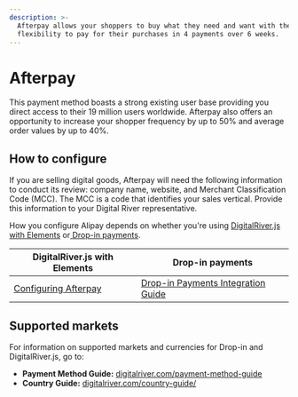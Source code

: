 ```yaml
---
description: >-
  Afterpay allows your shoppers to buy what they need and want with the
  flexibility to pay for their purchases in 4 payments over 6 weeks.
---
```


# Afterpay

This payment method boasts a strong existing user base providing you direct access to their 19 million users worldwide. Afterpay also offers an opportunity to increase your shopper frequency by up to 50% and average order values by up to 40%.

## How to configure&#x20;

If you are selling digital goods, Afterpay will need the following information to conduct its review: company name, website, and Merchant Classification Code (MCC). The MCC is a code that identifies your sales vertical. Provide this information to your Digital River representative.

How you configure Alipay depends on whether you're using [DigitalRiver.js with Elements](../payments-solutions/digitalriver.js/) or[ Drop-in payments](../payments-solutions/drop-in/).

| DigitalRiver.js with Elements                                                                         | Drop-in payments                                                                                 |
| ----------------------------------------------------------------------------------------------------- | ------------------------------------------------------------------------------------------------ |
| [Configuring Afterpay](../payments-solutions/digitalriver.js/payment-methods/configuring-afterpay.md) | [Drop-in Payments Integration Guide](../payments-solutions/drop-in/drop-in-integration-guide.md) |

## Supported markets

For information on supported markets and currencies for Drop-in and DigitalRiver.js, go to:&#x20;

* **Payment Method Guide:** [digitalriver.com/payment-method-guide](https://www.digitalriver.com/payment-method-guide/)
* **Country Guide:** [digitalriver.com/country-guide/](https://www.digitalriver.com/country-guide/)
